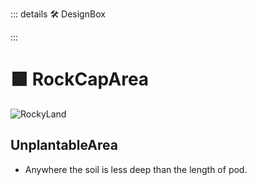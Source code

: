 ::: details 🛠 <dev>DesignBox</dev> 



:::

# 🟩  <eco>RockCapArea</eco>

![RockyLand](/Eco/RockyLand.png)

## UnplantableArea

- Anywhere the soil is less deep than the length of pod.
